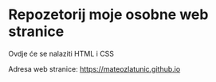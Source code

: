 # Repozetorij moje osobne web stranice
Ovdje će se nalaziti HTML i CSS

Adresa web stranice: https://mateozlatunic.github.io 